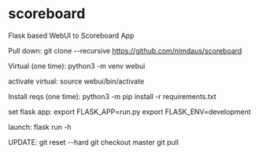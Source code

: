 # scoreboard

Flask based WebUI to Scoreboard App

Pull down:
git clone --recursive https://github.com/nimdaus/scoreboard

Virtual (one time):
python3 -m venv webui

activate virtual:
source webui/bin/activate

Install reqs (one time):
python3 -m pip install -r requirements.txt

set flask app:
export FLASK_APP=run.py
export FLASK_ENV=development

launch:
flask run -h <IP of System>


UPDATE:
git reset --hard
git checkout master
git pull

